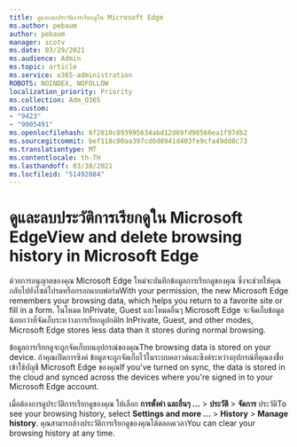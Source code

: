 ```yaml
---
title: ดูและลบประวัติการเรียกดูใน Microsoft Edge
ms.author: pebaum
author: pebaum
manager: scotv
ms.date: 03/29/2021
ms.audience: Admin
ms.topic: article
ms.service: o365-administration
ROBOTS: NOINDEX, NOFOLLOW
localization_priority: Priority
ms.collection: Adm_O365
ms.custom:
- "9423"
- "9005491"
ms.openlocfilehash: 6f2810c893995634abd12d69fd98566ea1f97db2
ms.sourcegitcommit: bef118c00aa397cd6d8941d403fe9cfa49dd8c73
ms.translationtype: MT
ms.contentlocale: th-TH
ms.lasthandoff: 03/30/2021
ms.locfileid: "51492084"
---
```

# <a name="view-and-delete-browsing-history-in-microsoft-edge"></a><span data-ttu-id="e27d9-102">ดูและลบประวัติการเรียกดูใน Microsoft Edge</span><span class="sxs-lookup"><span data-stu-id="e27d9-102">View and delete browsing history in Microsoft Edge</span></span>

<span data-ttu-id="e27d9-103">ด้วยการอนุญาตของคุณ Microsoft Edge ใหม่จะบันทึกข้อมูลการเรียกดูของคุณ ซึ่งจะช่วยให้คุณกลับไปยังไซต์โปรดหรือกรอกแบบฟอร์ม</span><span class="sxs-lookup"><span data-stu-id="e27d9-103">With your permission, the new Microsoft Edge remembers your browsing data, which helps you return to a favorite site or fill in a form.</span></span> <span data-ttu-id="e27d9-104">ในโหมด InPrivate, Guest และโหมดอื่นๆ Microsoft Edge จะจัดเก็บข้อมูลน้อยกว่าที่จัดเก็บระหว่างการเรียกดูปกติ</span><span class="sxs-lookup"><span data-stu-id="e27d9-104">In InPrivate, Guest, and other modes, Microsoft Edge stores less data than it stores during normal browsing.</span></span>

<span data-ttu-id="e27d9-105">ข้อมูลการเรียกดูจะถูกจัดเก็บบนอุปกรณ์ของคุณ</span><span class="sxs-lookup"><span data-stu-id="e27d9-105">The browsing data is stored on your device.</span></span> <span data-ttu-id="e27d9-106">ถ้าคุณเปิดการซิงค์ ข้อมูลจะถูกจัดเก็บไว้ในระบบคลาวด์และซิงค์ระหว่างอุปกรณ์ที่คุณลงชื่อเข้าใช้บัญชี Microsoft Edge ของคุณ</span><span class="sxs-lookup"><span data-stu-id="e27d9-106">If you've turned on sync, the data is stored in the cloud and synced across the devices where you're signed in to your Microsoft Edge account.</span></span>

<span data-ttu-id="e27d9-107">เมื่อต้องการดูประวัติการเรียกดูของคุณ ให้เลือก **การตั้งค่า และอื่นๆ ...**   >  **ประวัติ**  >  **จัดการ** ประวัติ</span><span class="sxs-lookup"><span data-stu-id="e27d9-107">To see your browsing history, select **Settings and more ...**  > **History** > **Manage history**.</span></span> <span data-ttu-id="e27d9-108">คุณสามารถล้างประวัติการเรียกดูของคุณได้ตลอดเวลา</span><span class="sxs-lookup"><span data-stu-id="e27d9-108">You can clear your browsing history at any time.</span></span>